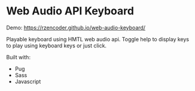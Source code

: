 # Web Audio API Keyboard

Demo: https://rzencoder.github.io/web-audio-keyboard/

Playable keyboard using HMTL web audio api. Toggle help to display keys to play using keyboard keys or just click.

Built with:

  * Pug
  * Sass
  * Javascript
  
